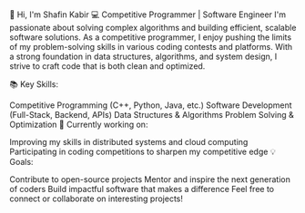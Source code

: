 👋 Hi, I'm Shafin Kabir
💻 Competitive Programmer | Software Engineer
I'm passionate about solving complex algorithms and building efficient, scalable software solutions. As a competitive programmer, I enjoy pushing the limits of my problem-solving skills in various coding contests and platforms. With a strong foundation in data structures, algorithms, and system design, I strive to craft code that is both clean and optimized.

📚 Key Skills:

Competitive Programming (C++, Python, Java, etc.)
Software Development (Full-Stack, Backend, APIs)
Data Structures & Algorithms
Problem Solving & Optimization
🔭 Currently working on:

Improving my skills in distributed systems and cloud computing
Participating in coding competitions to sharpen my competitive edge
💡 Goals:

Contribute to open-source projects
Mentor and inspire the next generation of coders
Build impactful software that makes a difference
Feel free to connect or collaborate on interesting projects!
